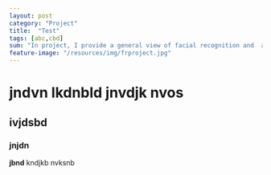 ```yaml
---
layout: post
category: "Project"
title:  "Test"
tags: [abc,cbd]
sum: "In project, I provide a general view of facial recognition and  and its the real life applications."
feature-image: "/resources/img/frproject.jpg"
---
```

# jndvn lkdnbld jnvdjk nvos 
## ivjdsbd 
### jnjdn

**jbnd**
kndjkb
nvksnb

